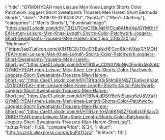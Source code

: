{
	"title": "GYMOHYEAH men Leisure Men Knee Length Shorts Color Patchwork Joggers Short Sweatpants Trousers Men Harem Short Bermuda Shorts",
	"date": "2018-10-31 10:30:20",
	"SubCat": ["Men's Clothing"],
	"categories": ["Men's Shorts"],
	"thumbnailImage": "https://ae01.alicdn.com/kf/HTB12UTOviCYBuNkHFCcq6AHtVXai/GYMOHYEAH-men-Leisure-Men-Knee-Length-Shorts-Color-Patchwork-Joggers-Short-Sweatpants-Trousers-Men-Harem-Short.jpg_220x220.jpg",
	"BigImage": ["https://ae01.alicdn.com/kf/HTB12UTOviCYBuNkHFCcq6AHtVXai/GYMOHYEAH-men-Leisure-Men-Knee-Length-Shorts-Color-Patchwork-Joggers-Short-Sweatpants-Trousers-Men-Harem-Short.jpg","https://ae01.alicdn.com/kf/HTB15w_CDNGYBuNjy0Fnq6x5lpXaG/GYMOHYEAH-men-Leisure-Men-Knee-Length-Shorts-Color-Patchwork-Joggers-Short-Sweatpants-Trousers-Men-Harem-Short.jpg","https://ae01.alicdn.com/kf/HTB1rg4CkSMmBKNjSZTEq6ysKpXat/GYMOHYEAH-men-Leisure-Men-Knee-Length-Shorts-Color-Patchwork-Joggers-Short-Sweatpants-Trousers-Men-Harem-Short.jpg","https://ae01.alicdn.com/kf/HTB1y4.dDStYBeNjSspkq6zU8VXa7/GYMOHYEAH-men-Leisure-Men-Knee-Length-Shorts-Color-Patchwork-Joggers-Short-Sweatpants-Trousers-Men-Harem-Short.jpg","https://ae01.alicdn.com/kf/HTB1.rnrkHZnBKNjSZFGq6zt3FXac/GYMOHYEAH-men-Leisure-Men-Knee-Length-Shorts-Color-Patchwork-Joggers-Short-Sweatpants-Trousers-Men-Harem-Short.jpg"],
	"actualPrice": 11.99,
	"comparePrice": 19.34,
	"linkurl": "http://s.click.aliexpress.com/e/buPdYCxQ",
	"inStock": 110
}

